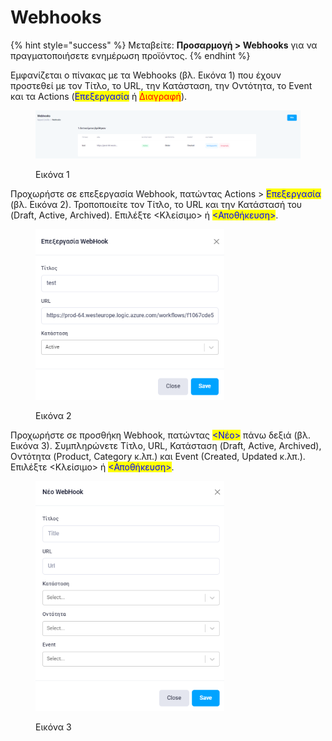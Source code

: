 # Webhooks

{% hint style="success" %}
Μεταβείτε: **Προσαρμογή > Webhooks** για να πραγματοποιήσετε ενημέρωση προϊόντος.
{% endhint %}

Εμφανίζεται ο πίνακας με τα Webhooks (βλ. Εικόνα 1) που έχουν προστεθεί με τον Τίτλο, το URL, την Κατάσταση, την Οντότητα, το Event και τα Actions (<mark style="color:blue;">Επεξεργασία</mark> ή <mark style="color:red;">Διαγραφή</mark>).

<figure><img src="../../.gitbook/assets/ScreenHunter 956.png" alt=""><figcaption><p>Εικόνα 1</p></figcaption></figure>



Προχωρήστε σε επεξεργασία Webhook, πατώντας Actions > <mark style="color:blue;">Επεξεργασία</mark> (βλ. Εικόνα 2). Τροποποιείτε τον Τίτλο, το URL και την Κατάστασή του (Draft, Active, Archived). Επιλέξτε <Κλείσιμο> ή <mark style="color:blue;"><Αποθήκευση></mark>.&#x20;

<figure><img src="../../.gitbook/assets/ScreenHunter 957.png" alt="" width="302"><figcaption><p>Εικόνα 2</p></figcaption></figure>



Προχωρήστε σε προσθήκη Webhook, πατώντας <mark style="color:blue;"><Νέο></mark> πάνω δεξιά (βλ. Εικόνα 3). Συμπληρώνετε Τίτλο, URL, Κατάσταση (Draft, Active, Archived), Οντότητα (Product, Category κ.λπ.) και Event (Created, Updated κ.λπ.). Επιλέξτε <Κλείσιμο> ή <mark style="color:blue;"><Αποθήκευση></mark>.&#x20;

<figure><img src="../../.gitbook/assets/ScreenHunter 958.png" alt="" width="302"><figcaption><p>Εικόνα 3</p></figcaption></figure>
